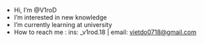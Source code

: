- Hi, I’m @V1roD
- I’m interested in new knowledge
- I’m currently learning at university
- How to reach me : ins: _v1rod.18 | email: vietdo0718@gmail.com

<!---
V1roD/V1roD is a ✨ special ✨ repository because its `README.md` (this file) appears on your GitHub profile.
You can click the Preview link to take a look at your changes.
--->
